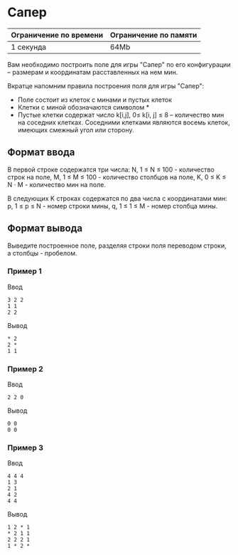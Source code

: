 # Сапер

| Ограничение по времени |  Ограничение по памяти|
|--|--|
| 1 секунда | 64Mb |

Вам необходимо построить поле для игры "Сапер" по его конфигурации – размерам и координатам расставленных на нем мин.

Вкратце напомним правила построения поля для игры "Сапер":

-   Поле состоит из клеток с минами и пустых клеток
-   Клетки с миной обозначаются символом  *
-   Пустые клетки содержат число  k[i,j], 0≤ k[i, j]  ≤ 8  – количество мин на соседних клетках.  Соседними клетками являются восемь клеток, имеющих смежный угол или сторону.

## Формат ввода

В первой строке содержатся три числа:  N, 1 ≤ N ≤ 100  - количество строк на поле,  M, 1 ≤ M ≤ 100  - количество столбцов на поле,  K, 0 ≤ K ≤ N ⋅ M  - количество мин на поле.  

В следующих  K  строках содержатся по два числа с координатами мин:  p, 1 ≤ p ≤ N  - номер строки мины,  q, 1 ≤ 1 ≤ M  - номер столбца мины.

## Формат вывода

Выведите построенное поле, разделяя строки поля переводом строки, а столбцы - пробелом.

### Пример 1

Ввод

    3 2 2
    1 1
    2 2
    
Вывод

    * 2
    2 *
    1 1

### Пример 2

Ввод

    2 2 0
    
Вывод

    0 0
    0 0


### Пример 3

Ввод

    4 4 4
    1 3
    2 1
    4 2
    4 4
    
Вывод

    1 2 * 1 
    * 2 1 1 
    2 2 2 1 
    1 * 2 * 